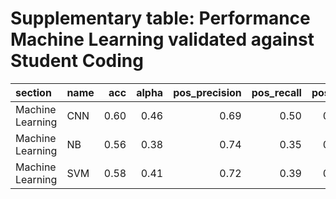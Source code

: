 # Supplementary table: Performance Machine Learning validated against Student Coding

|section          |name |  acc| alpha| pos_precision| pos_recall| pos_f1| neut_precision| neut_recall| neut_f1| neg_precision| neg_recall| neg_f1|
|:----------------|:----|----:|-----:|-------------:|----------:|------:|--------------:|-----------:|-------:|-------------:|----------:|------:|
|Machine Learning |CNN  | 0.60|  0.46|          0.69|       0.50|   0.57|           0.57|        0.72|    0.63|          0.62|       0.53|   0.57|
|Machine Learning |NB   | 0.56|  0.38|          0.74|       0.35|   0.47|           0.51|        0.78|    0.62|          0.59|       0.44|   0.50|
|Machine Learning |SVM  | 0.58|  0.41|          0.72|       0.39|   0.50|           0.53|        0.77|    0.63|          0.61|       0.48|   0.54|
